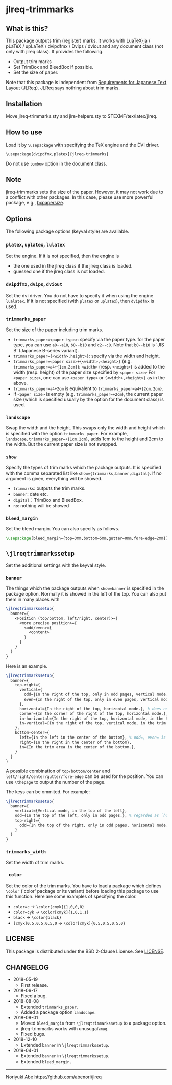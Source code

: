 # jlreq-trimmarks

## What is this?
This package outputs trim (register) marks. It works with [LuaTeX-ja](https://osdn.jp/projects/luatex-ja/wiki/FrontPage) / pLaTeX / upLaTeX / dvipdfmx / Dvips / dviout and any document class (not only with jlreq class). It provides the following.

* Output trim marks
* Set TrimBox and BleedBox if possible.
* Set the size of paper.

Note that this package is independent from [Requirements for Japanese Text Layout](https://www.w3.org/TR/jlreq/) (JLReq). JLReq says nothing about trim marks.

## Installation
Move jlreq-trimmarks.sty and jlre-helpers.sty to $TEXMF/tex/latex/jlreq.

## How to use
Load it by `\usepackage` with specifying the TeX engine and the DVI driver. 

````
\usepackage[dvipdfmx,platex]{jlreq-trimmarks}
````

Do not use `tombow` option in the document class.

## Note
jlreq-trimmarks sets the size of the paper. However, it may not work due to a conflict with other packages. In this case, please use more powerful package, e.g., [bxpapersize](https://github.com/zr-tex8r/BXpapersize).

## Options
The following package options (keyval style) are available.

### `platex`, `uplatex`, `lulatex`
Set the engine. If it is not specified, then the engine is

* the one used in the jlreq class if the jlreq class is loaded.
* guessed one if the jlreq class is not loaded.

### `dvipdfmx`, `dvips`, `dviout`
Set the dvi driver. You do not have to specify it when using the engine `lualatex`. If it is not specified (with `platex` or `uplatex`), then `dvipdfmx` is used.

### `trimmarks_paper`
Set the size of the paper including trim marks.

* `trimmarks_paper=<paper type>`: specify via the paper type. for the paper type, you can use `a0--a10`, `b0--b10` and `c2--c8`. Note that `b0--b10` is `JIS B' (Japanese B-series variant).
* `trimmarks_paper={<width>,height>}`: specify via the width and height.
* `trimmarks_paper=<paper size>+{<width>,<height>}` (e.g. `trimmarks_paper=a4+{1cm,2cm}`): `<width>` (resp. `<height>`) is added to the width (resp. height) of the paper size specified by `<paper size>`  For `<paper size>`, one can use `<paper type>` or `{<width>,<height>}` as in the above.
* `trimmarks_paper=a4+2cm` is equivalent to `trimmarks_paper=a4+{2cm,2cm}`.
* If `<paper size>` is empty (e.g. `trimmarks_paper=+2cm`), the current paper size (which is specified usually by the option for the document class) is used.

### `landscape`
Swap the width and the height. This swaps only the width and height which is specified with the option `trimmarks_paper`. For example, `landscape,trimmarks_paper=+{1cm,2cm}`, adds 1cm to the height and 2cm to the width. But the current paper size is not swapped.

### `show`
Specify the types of trim marks which the package outputs. It is specified with the comma separated list like `show={trimmarks,banner,digital}`. If no argument is given, everything will be showed.

* `trimmarks`: outputs the trim marks.
* `banner`: date etc.
* `digital`：TrimBox and BleedBox.
* `no`: nothing will be showed

### `bleed_margin`
Set the bleed margin.
You can also specify as follows.
```latex
\usepackage[bleed_margin={top=3mm,bottom=5mm,gutter=0mm,fore-edge=2mm}]{jlreq-trimmarks}
```

## `\jlreqtrimmarkssetup`
Set the additional settings with the keyval style.

### `banner`
The things which the package outputs when `show=banner` is specified in the package option.
Normally it is showed in the left of the top. You can also put them in many places with
```latex
\jlreqtrimmarkssetup{
  banner={
    <Position (top/bottom, left/right, center)>={
      <more precise position>={
        <odd/even>={
          <content>
        }
      }
    }
  }
}
```
Here is an example.
```latex
\jlreqtrimmarkssetup{
  banner={
    top-right={
      vertical={
        odd={In the right of the top, only in odd pages, vertical mode.},
        even={In the right of the top, only in even pages, vertical mode.},
      },
      horizontal={In the right of the top, horizontal mode.}, % does not depend on the parity of the page number
      corner={In the corner of the right of the top, horizontal mode.},
      in-horizontal={In the right of the top, horizontal mode, in the trim area.},
      in-vertical={In the right of the top, vertical mode, in the trim area.},
    },
    bottom-center={
      left={In the left in the center of the bottom}, % odd=, even= is also available
      right={In the right in the center of the bottom},
      in={In the trim area in the center of the bottom.},
    }
  }
}
```
A possible combination of `top/bottom/center` and `left/right/center/gutter/fore-edge` can be used for the position.
You can use `\thepage` to output the number of the page.

The keys can be ommited. For example:
```latex
\jlreqtrimmarkssetup{
  banner={
    vertical={Vertical mode, in the top of the left},
    odd={In the top of the left, only in odd pages.}, % regarded as `horizontal`
    top-right={
      odd={In the top of the right, only in odd pages, horizontal mode.}
    }
  }
}
```

### `trimmarks_width`
Set the width of trim marks.

### ` color`
Set the color of the trim marks. You have to load a package which defines `\color` (`color' package or its variant) before loading this package to use this function. Here are some examples of specifying the color.

* `color=c` -> `\color[cmyk]{1,0,0,0}`
* `color=cyk` -> `\color[cmyk]{1,0,1,1}`
* `black` -> `\color{black}`
* `[cmyk]0.5,0.5,0.5,0` -> `\color[cmyk]{0.5,0.5,0.5,0}`

## LICENSE
This package is distributed under the BSD 2-Clause License. See [LICENSE](LICENSE).

## CHANGELOG
* 2018-05-19
    - First release.
* 2018-06-17
    - Fixed a bug.
* 2018-08-08
    - Extended `trimmarks_paper`.
    - Added a package option `landscape`.
* 2018-09-01
    - Moved `bleed_margin` from `\jlreqtrimmarkssetup` to a package option.
    - jlreq-trimmarks works with unusugal`\mag`.
    - Fixed bugs.
* 2018-12-10
    - Extended `banner` in `\jlreqtrimmarkssetup`.
* 2019-04-01
    - Extended `banner` in `\jlreqtrimmarkssetup`.
    - Extended `bleed_margin`．


--------------
Noriyuki Abe
https://github.com/abenori/jlreq

